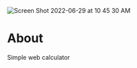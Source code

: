 ![Screen Shot 2022-06-29 at 10 45 30 AM](https://user-images.githubusercontent.com/108326940/176360703-17048510-fd6b-4b8d-8ca8-a93a7792dcd6.png)

# About

Simple web calculator